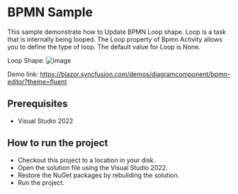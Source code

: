 # BPMN Sample

This sample demonstrate how to Update BPMN Loop shape. Loop is a task that is internally being looped. The Loop property of Bpmn Activity allows you to define the type of loop. The default value for Loop is None.

Loop Shape:
![image](https://user-images.githubusercontent.com/77827252/215377931-40fadbc5-aa75-4e55-8d5f-f7706539f1ed.png)

Demo link:
https://blazor.syncfusion.com/demos/diagramcomponent/bpmn-editor?theme=fluent

## Prerequisites

* Visual Studio 2022

## How to run the project

* Checkout this project to a location in your disk.
* Open the solution file using the Visual Studio 2022.
* Restore the NuGet packages by rebuilding the solution.
* Run the project.
